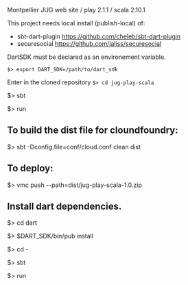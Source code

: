 Montpellier JUG web site / play 2.1.1 / scala 2.10.1

This project needs local install (publish-local) of:
  * sbt-dart-plugin https://github.com/cheleb/sbt-dart-plugin
  * securesocial https://github.com/jaliss/securesocial


DartSDK must be declared as an environement variable. 

`$> export DART_SDK=/path/to/dart_sdk`

Enter in the cloned repository `$> cd jug-play-scala`

$> sbt

$> run

## To build the dist file for cloundfoundry: 

$> sbt -Dconfig.file=conf/cloud.conf clean dist

## To deploy:

$> vmc push --path=dist/jug-play-scala-1.0.zip


## Install dart dependencies.

$> cd dart

$> $DART_SDK/bin/pub install 

$> cd -

$> sbt

$> run

